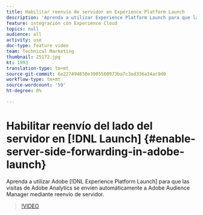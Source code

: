 ```yaml
---
title: Habilitar reenvío de servidor en Experience Platform Launch
description: 'Aprenda a utilizar Experience Platform Launch para que las visitas de Adobe Analytics se envíen automáticamente a Adobe Audience Manager mediante reenvío de servidor. '
feature: integración con Experience Cloud
topics: null
audience: all
activity: use
doc-type: feature video
team: Technical Marketing
thumbnail: 25172.jpg
kt: 1993
translation-type: tm+mt
source-git-commit: 6e227494650e3905560973ba7c3ad336a34ac9d0
workflow-type: tm+mt
source-wordcount: '59'
ht-degree: 0%

---
```



# Habilitar reenvío del lado del servidor en [!DNL Launch] {#enable-server-side-forwarding-in-adobe-launch}

Aprenda a utilizar Adobe [!DNL Experience Platform Launch] para que las visitas de Adobe Analytics se envíen automáticamente a Adobe Audience Manager mediante reenvío de servidor.

>[!VIDEO](https://video.tv.adobe.com/v/25172?quality=12)
